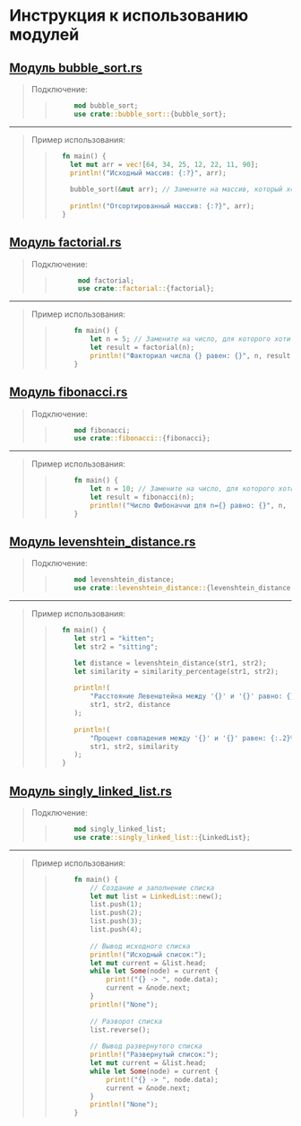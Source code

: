 # Инструкция к использованию модулей

## [Модуль bubble_sort.rs](https://github.com/KaRaKurT1/Rust_Algorithms_Modules/blob/main/bubble_sort.rs)
> Подключение:
> > ```rust
> >      mod bubble_sort;
> >      use crate::bubble_sort::{bubble_sort};
> >  ```
***
> Пример использования:
> > ```rust
> >   fn main() {
> >     let mut arr = vec![64, 34, 25, 12, 22, 11, 90];
> >     println!("Исходный массив: {:?}", arr);
> >         
> >     bubble_sort(&mut arr); // Замените на массив, который хотите отсортировать
> >           
> >     println!("Отсортированный массив: {:?}", arr);
> >   }
> > ```

## [Модуль factorial.rs](https://github.com/KaRaKurT1/Rust_Algorithms_Modules/blob/main/factorial.rs)

> Подключение:
> > ```rust
> >       mod factorial;
> >       use crate::factorial::{factorial};
> >```
***
> Пример использования:
> > ```rust
> >      fn main() {
> >          let n = 5; // Замените на число, для которого хотите вычислить факториал
> >          let result = factorial(n);
> >          println!("Факториал числа {} равен: {}", n, result);
> >      }
> > ```

## [Модуль fibonacci.rs](https://github.com/KaRaKurT1/Rust_Algorithms_Modules/blob/main/fibonacci.rs)

> Подключение:
> > ```rust
> >      mod fibonacci;
> >      use crate::fibonacci::{fibonacci};
> > ```
***
> Пример использования:
> > ```rust
> >      fn main() {
> >          let n = 10; // Замените на число, для которого хотите вычислить число Фибоначчи
> >          let result = fibonacci(n);
> >          println!("Число Фибоначчи для n={} равно: {}", n, result);
> >      }
> > ```

## [Модуль levenshtein_distance.rs](https://github.com/KaRaKurT1/Rust_Algorithms_Modules/blob/main/levenshtein_distance.rs)

> Подключение:
> > ```rust
> >      mod levenshtein_distance;
> >      use crate::levenshtein_distance::{levenshtein_distance, similarity_percentage};
> > ```
***
> Пример использования:
> > ```rust
> >   fn main() {
> >      let str1 = "kitten";
> >      let str2 = "sitting";
> >
> >      let distance = levenshtein_distance(str1, str2);
> >      let similarity = similarity_percentage(str1, str2);
> >    
> >      println!(
> >          "Расстояние Левенштейна между '{}' и '{}' равно: {}",
> >          str1, str2, distance
> >      );
> >    
> >      println!(
> >          "Процент совпадения между '{}' и '{}' равен: {:.2}%",
> >          str1, str2, similarity
> >      );
> >   }
> > ```
## [Модуль singly_linked_list.rs](https://github.com/KaRaKurT1/Rust_Algorithms_Modules/blob/main/singly_linked_list.rs)

> Подключение:
> > ```rust
> >      mod singly_linked_list;
> >      use crate::singly_linked_list::{LinkedList};
> > ```
***
> Пример использования:
> > ```rust
> >      fn main() {
> >          // Создание и заполнение списка
> >          let mut list = LinkedList::new();
> >          list.push(1);
> >          list.push(2);
> >          list.push(3);
> >          list.push(4);
> >      
> >          // Вывод исходного списка
> >          println!("Исходный список:");
> >          let mut current = &list.head;
> >          while let Some(node) = current {
> >              print!("{} -> ", node.data);
> >              current = &node.next;
> >          }
> >          println!("None");
> >      
> >          // Разворот списка
> >          list.reverse();
> >      
> >          // Вывод развернутого списка
> >          println!("Развернутый список:");
> >          let mut current = &list.head;
> >          while let Some(node) = current {
> >              print!("{} -> ", node.data);
> >              current = &node.next;
> >          }
> >          println!("None");
> >      }
> > ```

